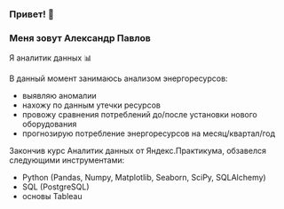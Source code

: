 ### Привет! 👋

### Меня зовут Александр Павлов
Я аналитик данных :bar_chart:

В данный момент занимаюсь анализом энергоресурсов:
   - выявляю аномалии
   - нахожу по данным утечки ресурсов
   - провожу сравнения потреблений до/после установки нового оборудования
   - прогнозирую потребление энергоресурсов на месяц/квартал/год
   
Закончив курс Аналитик данных от Яндекс.Практикума, обзавелся следующими инструментами:
- Python (Pandas, Numpy, Matplotlib, Seaborn, SciPy, SQLAlchemy)
- SQL (PostgreSQL)
- основы Tableau
